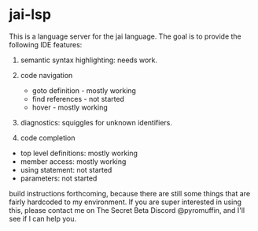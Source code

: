 # jai-lsp

This is a language server for the jai language. The goal is to provide the following IDE features:

1) semantic syntax highlighting:  needs work.

2) code navigation
    * goto definition - mostly working
    * find references - not started
    * hover           - mostly working
    
3) diagnostics: squiggles for unknown identifiers.

4) code completion
  * top level definitions: mostly working
  * member access:         mostly working
  * using statement:       not started
  * parameters:            not started
  
  
  build instructions forthcoming, because there are still some things that are fairly hardcoded to my environment.
  If you are super interested in using this, please contact me on The Secret Beta Discord @pyromuffin, and I'll see if I can help you.
